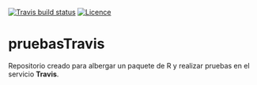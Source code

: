 [![Travis build status](https://travis-ci.org/Jaimemosg/pruebasTravis.svg?branch=master)](https://travis-ci.org/Jaimemosg/pruebasTravis)
[![Licence](https://img.shields.io/badge/licence-GPL--3-blue.svg)](https://www.gnu.org/licenses/gpl-3.0.en.html)

# pruebasTravis
Repositorio creado para albergar un paquete de R y realizar pruebas en el servicio **Travis**.
